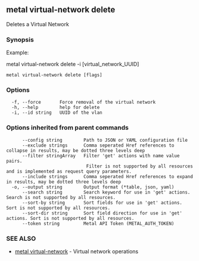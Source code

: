 ## metal virtual-network delete

Deletes a Virtual Network

### Synopsis

Example:

metal virtual-network delete -i [virtual_network_UUID]

	

```
metal virtual-network delete [flags]
```

### Options

```
  -f, --force       Force removal of the virtual network
  -h, --help        help for delete
  -i, --id string   UUID of the vlan
```

### Options inherited from parent commands

```
      --config string        Path to JSON or YAML configuration file
      --exclude strings      Comma seperated Href references to collapse in results, may be dotted three levels deep
      --filter stringArray   Filter 'get' actions with name value pairs.
                              Filter is not supported by all resources and is implemented as request query parameters.
      --include strings      Comma seperated Href references to expand in results, may be dotted three levels deep
  -o, --output string        Output format (*table, json, yaml)
      --search string        Search keyword for use in 'get' actions. Search is not supported by all resources.
      --sort-by string       Sort fields for use in 'get' actions. Sort is not supported by all resources.
      --sort-dir string      Sort field direction for use in 'get' actions. Sort is not supported by all resources.
      --token string         Metal API Token (METAL_AUTH_TOKEN)
```

### SEE ALSO

* [metal virtual-network](metal_virtual-network.md)	 - Virtual network operations

